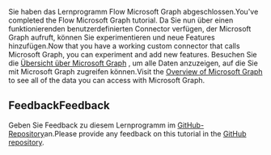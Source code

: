 <!-- markdownlint-disable MD002 MD041 -->

<span data-ttu-id="274dd-101">Sie haben das Lernprogramm Flow Microsoft Graph abgeschlossen.</span><span class="sxs-lookup"><span data-stu-id="274dd-101">You've completed the Flow Microsoft Graph tutorial.</span></span> <span data-ttu-id="274dd-102">Da Sie nun über einen funktionierenden benutzerdefinierten Connector verfügen, der Microsoft Graph aufruft, können Sie experimentieren und neue Features hinzufügen.</span><span class="sxs-lookup"><span data-stu-id="274dd-102">Now that you have a working custom connector that calls Microsoft Graph, you can experiment and add new features.</span></span> <span data-ttu-id="274dd-103">Besuchen Sie die [Übersicht über Microsoft Graph](/graph/overview) , um alle Daten anzuzeigen, auf die Sie mit Microsoft Graph zugreifen können.</span><span class="sxs-lookup"><span data-stu-id="274dd-103">Visit the [Overview of Microsoft Graph](/graph/overview) to see all of the data you can access with Microsoft Graph.</span></span>

## <a name="feedback"></a><span data-ttu-id="274dd-104">Feedback</span><span class="sxs-lookup"><span data-stu-id="274dd-104">Feedback</span></span>

<span data-ttu-id="274dd-105">Geben Sie Feedback zu diesem Lernprogramm im [GitHub-Repository](https://github.com/microsoftgraph/msgraph-training-microsoftflow)an.</span><span class="sxs-lookup"><span data-stu-id="274dd-105">Please provide any feedback on this tutorial in the [GitHub repository](https://github.com/microsoftgraph/msgraph-training-microsoftflow).</span></span>
